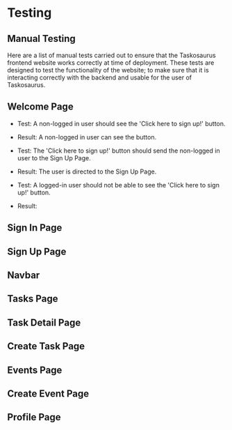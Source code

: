 # Testing

## Manual Testing

Here are a list of manual tests carried out to ensure that the Taskosaurus frontend website works correctly at time of deployment. These tests are designed to test the functionality of the website; to make sure that it is interacting correctly with the backend and usable for the user of Taskosaurus.

## Welcome Page

* Test: A non-logged in user should see the 'Click here to sign up!' button.
* Result: A non-logged in user can see the button.

* Test: The 'Click here to sign up!' button should send the non-logged in user to the Sign Up Page.
* Result: The user is directed to the Sign Up Page.

* Test: A logged-in user should not be able to see the 'Click here to sign up!' button.
* Result: 

## Sign In Page

## Sign Up Page

## Navbar

## Tasks Page

## Task Detail Page

## Create Task Page

## Events Page

## Create Event Page

## Profile Page
